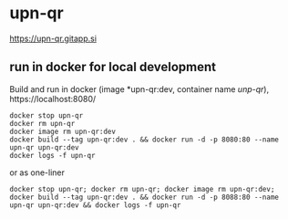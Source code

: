 # upn-qr

https://upn-qr.gitapp.si

## run in docker for local development

Build and run in docker (image *upn-qr:dev, container name *unp-qr*), https://localhost:8080/

    docker stop upn-qr
    docker rm upn-qr
    docker image rm upn-qr:dev
    docker build --tag upn-qr:dev . && docker run -d -p 8080:80 --name upn-qr upn-qr:dev
    docker logs -f upn-qr

or as one-liner

    docker stop upn-qr; docker rm upn-qr; docker image rm upn-qr:dev; docker build --tag upn-qr:dev . && docker run -d -p 8088:80 --name upn-qr upn-qr:dev && docker logs -f upn-qr
